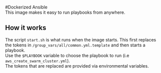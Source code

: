 #Dockerized Ansible  
This image makes it easy to run playbooks from anywhere.  

## How it works  
The script `start.sh` is what runs when the image starts. 
This first replaces the tokens in `/group_vars/all/common.yml.template` and then starts a playbook.  
Use the `$PLAYBOOK` variable to choose the playbook to run (i.e `aws_create_swarm_cluster.yml`).  
The tokens that are replaced are provided via environmental variables.  